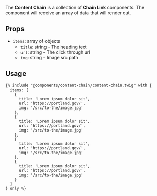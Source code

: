 
The **Content Chain** is a collection of **Chain Link** components. The component will receive an array of data that will render out.

## Props
- `items`: array of objects
    - `title`: string - The heading text
    - `url`: string - The click through url
    - `img`: string - Image src path

## Usage

```twig
{% include "@components/content-chain/content-chain.twig" with {
  items: [
    {
      title: 'Lorem ipsum dolor sit',
      url: 'https://portland.gov/',
      img: '/src/to-the/image.jpg'
    },
    {
      title: 'Lorem ipsum dolor sit',
      url: 'https://portland.gov/',
      img: '/src/to-the/image.jpg'
    },
    {
      title: 'Lorem ipsum dolor sit',
      url: 'https://portland.gov/',
      img: '/src/to-the/image.jpg'
    },
    {
      title: 'Lorem ipsum dolor sit',
      url: 'https://portland.gov/',
      img: '/src/to-the/image.jpg'
    }
  ]
} only %}
```

